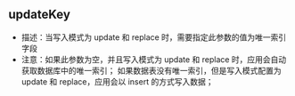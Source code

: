 ## updateKey

* 描述：当写入模式为 update 和 replace 时，需要指定此参数的值为唯一索引字段
* 注意：如果此参数为空，并且写入模式为 update 和 replace 时，应用会自动获取数据库中的唯一索引；
如果数据表没有唯一索引，但是写入模式配置为 update 和 replace，应用会以 insert 的方式写入数据；

